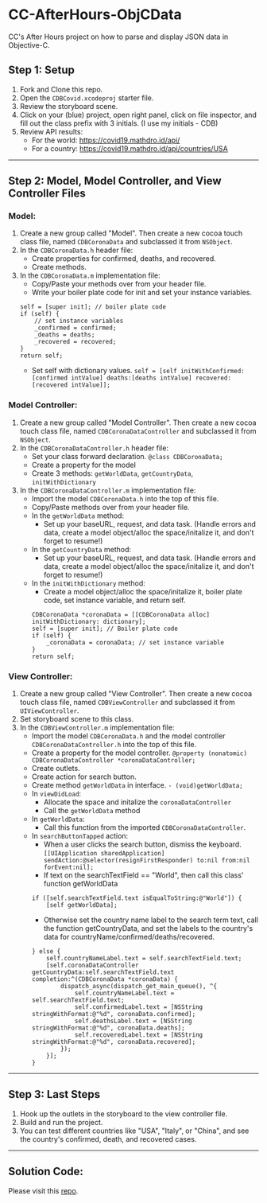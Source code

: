 # CC-AfterHours-ObjCData
CC's After Hours project on how to parse and display JSON data in Objective-C.

## Step 1: Setup
1. Fork and Clone this repo.
2. Open the `CDBCovid.xcodeproj` starter file.
3. Review the storyboard scene.
4. Click on your (blue) project, open right panel, click on file inspector, and fill out the class prefix with 3 initials. 
(I use my initials - CDB) 
5. Review API results: 
   * For the world: https://covid19.mathdro.id/api/
   * For a country: https://covid19.mathdro.id/api/countries/USA

------
## Step 2: Model, Model Controller, and View Controller Files

### Model:
1. Create a new group called "Model". Then create a new cocoa touch class file, named `CDBCoronaData` and subclassed it from `NSObject`. 
2. In the `CDBCoronaData.h` header file:
    * Create properties for confirmed, deaths, and recovered.
    * Create methods.
3. In the `CDBCoronaData.m` implementation file:
    * Copy/Paste your methods over from your header file.
    * Write your boiler plate code for init and set your instance variables.
     ```
     self = [super init]; // boiler plate code
     if (self) {
         // set instance variables
         _confirmed = confirmed;
         _deaths = deaths;
         _recovered = recovered;
     }
     return self;
     ```
    * Set self with dictionary values. 
    `self = [self initWithConfirmed:[confirmed intValue] deaths:[deaths intValue] recovered:[recovered intValue]];`

### Model Controller:
1. Create a new group called "Model Controller". Then create a new cocoa touch class file, named `CDBCoronaDataController` and subclassed it from `NSObject`.
2. In the `CDBCoronaDataController.h` header file:
    * Set your class forward declaration. `@class CDBCoronaData;`
    * Create a property for the model
    * Create 3 methods: `getWorldData`, `getCountryData`, `initWithDictionary`
3. In the `CDBCoronaDataController.m` implementation file:
    * Import the model `CDBCoronaData.h` into the top of this file. 
    * Copy/Paste methods over from your header file.
    * In the `getWorldData` method:
      * Set up your baseURL, request, and data task. (Handle errors and data, create a model object/alloc the space/initalize it, and don't forget to resume!)
    * In the `getCountryData` method:
      * Set up your baseURL, request, and data task. (Handle errors and data, create a model object/alloc the space/initalize it, and don't forget to resume!)
    * In the `initWithDictionary` method:
      * Create a model object/alloc the space/initalize it, boiler plate code, set instance variable, and return self.
      ```
      CDBCoronaData *coronaData = [[CDBCoronaData alloc] initWithDictionary: dictionary];
      self = [super init]; // Boiler plate code
      if (self) {
          _coronaData = coronaData; // set instance variable
      }
      return self;
      ```
      
### View Controller:
1. Create a new group called "View Controller". Then create a new cocoa touch class file, named `CDBViewController` and subclassed it from `UIViewController`.
2. Set storyboard scene to this class. 
3. In the `CDBViewController.m` implementation file:
    * Import the model `CDBCoronaData.h` and the model controller `CDBCoronaDataController.h` into the top of this file.  
    * Create a property for the model controller. `@property (nonatomic) CDBCoronaDataController *coronaDataController;`
    * Create outlets.
    * Create action for search button.
    * Create method `getWorldData` in interface. `- (void)getWorldData;`
    * In `viewDidLoad`:
      * Allocate the space and initalize the `coronaDataController`
      * Call the `getWorldData` method
    * In `getWorldData`:
      * Call this function from the imported `CDBCoronaDataController`.
    * In `searchButtonTapped` action:
      * When a user clicks the search button, dismiss the keyboard.
      `[[UIApplication sharedApplication] sendAction:@selector(resignFirstResponder) to:nil from:nil forEvent:nil];`
      * If text on the searchTextField == "World", then call this class' function getWorldData
      ```
      if ([self.searchTextField.text isEqualToString:@"World"]) {
          [self getWorldData];
      ```
      * Otherwise set the country name label to the search term text, call the function getCountryData, and set the labels to the country's data for countryName/confirmed/deaths/recovered. 
      ```
      } else {
          self.countryNameLabel.text = self.searchTextField.text;
          [self.coronaDataController getCountryData:self.searchTextField.text completion:^(CDBCoronaData *coronaData) {
              dispatch_async(dispatch_get_main_queue(), ^{
                  self.countryNameLabel.text = self.searchTextField.text;
                  self.confirmedLabel.text = [NSString stringWithFormat:@"%d", coronaData.confirmed];
                  self.deathsLabel.text = [NSString stringWithFormat:@"%d", coronaData.deaths];
                  self.recoveredLabel.text = [NSString stringWithFormat:@"%d", coronaData.recovered];
              });
          }];
      }
      ```
    
------
## Step 3: Last Steps
1. Hook up the outlets in the storyboard to the view controller file. 
2. Build and run the project. 
3. You can test different countries like "USA", "Italy", or "China", and see the country's confirmed, death, and recovered cases. 


------
## Solution Code:
Please visit this [repo](https://github.com/ladybeitel/CC-AfterHours-ObjCData-SolutionCode). 

